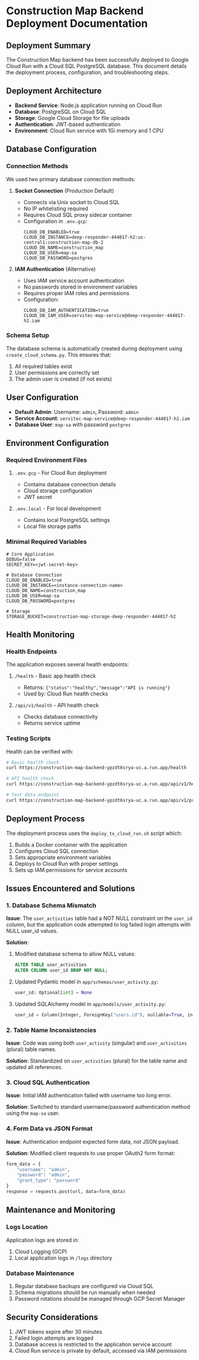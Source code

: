 # Construction Map Backend Deployment Documentation

## Deployment Summary

The Construction Map backend has been successfully deployed to Google Cloud Run with a Cloud SQL PostgreSQL database. This document details the deployment process, configuration, and troubleshooting steps.

## Deployment Architecture

- **Backend Service**: Node.js application running on Cloud Run
- **Database**: PostgreSQL on Cloud SQL
- **Storage**: Google Cloud Storage for file uploads
- **Authentication**: JWT-based authentication
- **Environment**: Cloud Run service with 1Gi memory and 1 CPU

## Database Configuration

### Connection Methods

We used two primary database connection methods:

1. **Socket Connection** (Production Default)
   - Connects via Unix socket to Cloud SQL
   - No IP whitelisting required
   - Requires Cloud SQL proxy sidecar container
   - Configuration in `.env.gcp`:
     ```
     CLOUD_DB_ENABLED=true
     CLOUD_DB_INSTANCE=deep-responder-444017-h2:us-central1:construction-map-db-2
     CLOUD_DB_NAME=construction_map
     CLOUD_DB_USER=map-sa
     CLOUD_DB_PASSWORD=postgres
     ```

2. **IAM Authentication** (Alternative)
   - Uses IAM service account authentication
   - No passwords stored in environment variables
   - Requires proper IAM roles and permissions
   - Configuration:
     ```
     CLOUD_DB_IAM_AUTHENTICATION=true
     CLOUD_DB_IAM_USER=servitec-map-service@deep-responder-444017-h2.iam
     ```

### Schema Setup

The database schema is automatically created during deployment using `create_cloud_schema.py`. This ensures that:

1. All required tables exist
2. User permissions are correctly set
3. The admin user is created (if not exists)

## User Configuration

- **Default Admin**: Username: `admin`, Password: `admin`
- **Service Account**: `servitec-map-service@deep-responder-444017-h2.iam`
- **Database User**: `map-sa` with password `postgres`

## Environment Configuration

### Required Environment Files

1. `.env.gcp` - For Cloud Run deployment
   - Contains database connection details
   - Cloud storage configuration
   - JWT secret

2. `.env.local` - For local development
   - Contains local PostgreSQL settings
   - Local file storage paths

### Minimal Required Variables

```
# Core Application
DEBUG=false
SECRET_KEY=<jwt-secret-key>

# Database Connection
CLOUD_DB_ENABLED=true
CLOUD_DB_INSTANCE=<instance-connection-name>
CLOUD_DB_NAME=construction_map
CLOUD_DB_USER=map-sa
CLOUD_DB_PASSWORD=postgres

# Storage
STORAGE_BUCKET=construction-map-storage-deep-responder-444017-h2
```

## Health Monitoring

### Health Endpoints

The application exposes several health endpoints:

1. `/health` - Basic app health check
   - Returns: `{"status":"healthy","message":"API is running"}`
   - Used by: Cloud Run health checks

2. `/api/v1/health` - API health check
   - Checks database connectivity
   - Returns service uptime

### Testing Scripts

Health can be verified with:

```bash
# Basic health check
curl https://construction-map-backend-ypzdt6srya-uc.a.run.app/health

# API health check
curl https://construction-map-backend-ypzdt6srya-uc.a.run.app/api/v1/health

# Test data endpoint
curl https://construction-map-backend-ypzdt6srya-uc.a.run.app/api/v1/projects/
```

## Deployment Process

The deployment process uses the `deploy_to_cloud_run.sh` script which:

1. Builds a Docker container with the application
2. Configures Cloud SQL connection
3. Sets appropriate environment variables
4. Deploys to Cloud Run with proper settings
5. Sets up IAM permissions for service accounts

## Issues Encountered and Solutions

### 1. Database Schema Mismatch

**Issue**: The `user_activities` table had a NOT NULL constraint on the `user_id` column, but the application code attempted to log failed login attempts with NULL user_id values.

**Solution**:
1. Modified database schema to allow NULL values:
   ```sql
   ALTER TABLE user_activities 
   ALTER COLUMN user_id DROP NOT NULL;
   ```
2. Updated Pydantic model in `app/schemas/user_activity.py`:
   ```python
   user_id: Optional[int] = None
   ```
3. Updated SQLAlchemy model in `app/models/user_activity.py`:
   ```python
   user_id = Column(Integer, ForeignKey("users.id"), nullable=True, index=True)
   ```

### 2. Table Name Inconsistencies

**Issue**: Code was using both `user_activity` (singular) and `user_activities` (plural) table names.

**Solution**: Standardized on `user_activities` (plural) for the table name and updated all references.

### 3. Cloud SQL Authentication

**Issue**: Initial IAM authentication failed with username too long error.

**Solution**: Switched to standard username/password authentication method using the `map-sa` user.

### 4. Form Data vs JSON Format

**Issue**: Authentication endpoint expected form data, not JSON payload.

**Solution**: Modified client requests to use proper OAuth2 form format:
```python
form_data = {
    "username": "admin",
    "password": "admin",
    "grant_type": "password"
}
response = requests.post(url, data=form_data)
```

## Maintenance and Monitoring

### Logs Location

Application logs are stored in:
1. Cloud Logging (GCP)
2. Local application logs in `/logs` directory

### Database Maintenance

1. Regular database backups are configured via Cloud SQL
2. Schema migrations should be run manually when needed
3. Password rotations should be managed through GCP Secret Manager

## Security Considerations

1. JWT tokens expire after 30 minutes
2. Failed login attempts are logged 
3. Database access is restricted to the application service account
4. Cloud Run service is private by default, accessed via IAM permissions 